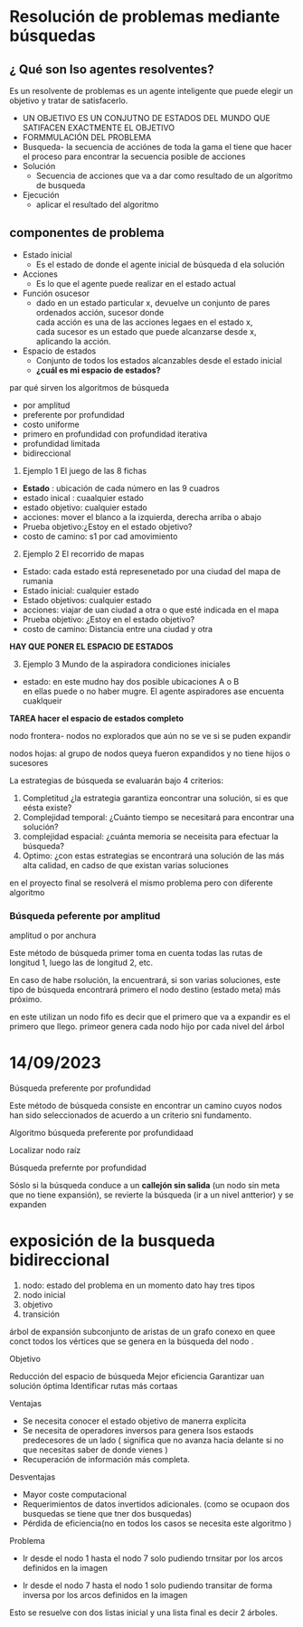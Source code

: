# Resolución de problemas mediante búsquedas

## ¿ Qué son lso agentes resolventes? 

Es un resolvente de problemas es un agente inteligente que puede elegir un objetivo y tratar de satisfacerlo. 

- UN OBJETIVO ES UN CONJUTNO DE ESTADOS DEL MUNDO QUE SATIFACEN EXACTMENTE EL OBJETIVO 
- FORMMULACIÓN DEL PROBLEMA 
- Busqueda- la secuencia de acciónes de toda la gama el tiene que hacer el proceso para encontrar la secuencia posible de acciones 
- Solución
  - Secuencia de acciones que va a dar como resultado de un algoritmo de busqueda 
- Ejecución 
  - aplicar el resultado del algoritmo 


## componentes de problema 
- Estado inicial 
  - Es el estado de donde el agente inicial de búsqueda d ela solución 
- Acciones
  - Es lo que el agente puede realizar en el estado actual 
- Función osucesor 
  - dado en un estado particular x, devuelve un conjunto de pares ordenados acción, sucesor donde <br> cada acción es una de las acciones legaes en el estado x, <br> cada sucesor es un estado que puede alcanzarse desde x, <br> aplicando la acción.
- Espacio de estados
  - Conjunto de todos los estados alcanzables desde el estado inicial
  - **¿cuál es mi espacio de estados?**

par qué sirven los algoritmos de búsqueda
- por amplitud 
- preferente por profundidad 
- costo uniforme
- primero en profundidad con profundidad iterativa
- profundidad limitada
- bidireccional


1. Ejemplo 1 
El juego de las 8 fichas
- **Estado** : ubicación de cada número en las 9 cuadros
- estado inical : cuaalquier estado
- estado objetivo: cualquier estado
- acciones: mover el blanco a la izquierda, derecha arriba o abajo
- Prueba objetivo:¿Estoy en el estado objetivo?
- costo de camino: s1 por cad amovimiento


2. Ejemplo 2 
El recorrido de mapas
- Estado: cada estado está represenetado por una ciudad del mapa de rumania
- Estado inicial: cualquier estado
- Estado objetivos: cualquier estado
- acciones: viajar de uan ciudad a otra o que esté indicada en el mapa
- Prueba objetivo: ¿Estoy en el estado objetivo?
- costo de camino: Distancia entre una ciudad y otra

**HAY QUE PONER EL ESPACIO DE ESTADOS**

3. Ejemplo 3
Mundo de la aspiradora
condiciones iniciales
- estado: en este mudno hay dos posible ubicaciones A o B <br> en ellas puede o no haber mugre. El agente aspiradores ase encuenta cuaklqueir 

**TAREA hacer el espacio de estados completo**

nodo frontera- nodos no explorados que aún no se ve si se puden expandir 

nodos hojas: al grupo de nodos queya fueron expandidos y no tiene hijos o sucesores

La estrategias de búsqueda se evaluarán bajo 4 criterios:
1. Completitud ¿la estrategia garantiza eoncontrar una solución, si es que eésta existe?
2. Complejidad temporal: ¿Cuánto tiempo se necesitará para encontrar una solución?
3. complejidad espacial: ¿cuánta memoria se neceisita para efectuar la búsqueda?
4. Optimo: ¿con estas estrategias se encontrará una solución de las más alta calidad, en cadso de que existan varias soluciones


en el proyecto final se resolverá el mismo problema pero con diferente algoritmo 


### Búsqueda peferente por amplitud

amplitud o por anchura

Este método de búsqueda primer toma en cuenta todas las rutas de longitud 1, luego las de longitud 2, etc. 

En caso de habe rsolución, la encuentrará, si son varias soluciones, este tipo de búsqueda encontrará primero el nodo destino (estado meta) más próximo. 

en este utilizan un nodo fifo es decir que el primero que va a expandir es el primero que llego. primeor genera cada nodo hijo por cada nivel del árbol 

# 14/09/2023



Búsqueda preferente por profundidad

Este método de búsqueda consiste en encontrar un camino cuyos nodos han sido seleccionados de acuerdo a un criterio sni fundamento. 

Algoritmo búsqueda preferente por profundidaad 

Localizar nodo raíz 

Búsqueda prefernte por profundidad 

Sóslo si la búsqueda conduce a un **callejón sin salida** (un nodo sin meta que no tiene expansión), se revierte la búsqueda (ir a un nivel antterior) y se expanden 


# exposición de la busqueda bidireccional 

1. nodo: estado del problema en un momento dato hay tres tipos 
2. nodo inicial 
3. objetivo 
4. transición 

árbol de expansión subconjunto de aristas de un grafo conexo en quee conct todos los vértices que se genera en la búsqueda del nodo . 

Objetivo 

Reducción del espacio de búsqueda 
Mejor eficiencia 
Garantizar uan solución óptima 
Identificar rutas más cortaas 

Ventajas 
- Se necesita conocer el estado objetivo de manerra explícita 
- Se necesita de operadores inversos para genera lsos estaods predecesores de un lado ( significa que no avanza hacia delante si no que necesitas saber de donde vienes )
- Recuperación de información más completa.

Desventajas

- Mayor coste computacional 
- Requerimientos de datos invertidos adicionales. (como se ocupaon dos busquedas se tiene que tner dos busquedas)
- Pérdida de eficiencia(no en todos los casos se necesita este algoritmo )

Problema 

- Ir desde el nodo 1 hasta el nodo 7 solo pudiendo trnsitar por los arcos definidos en la imagen 

- Ir desde el nodo 7 hasta el nodo 1 solo pudiendo transitar de forma inversa por los arcos definidos en la imagen 


Esto se resuelve con dos listas inicial y una lista final es decir 2 árboles.  
